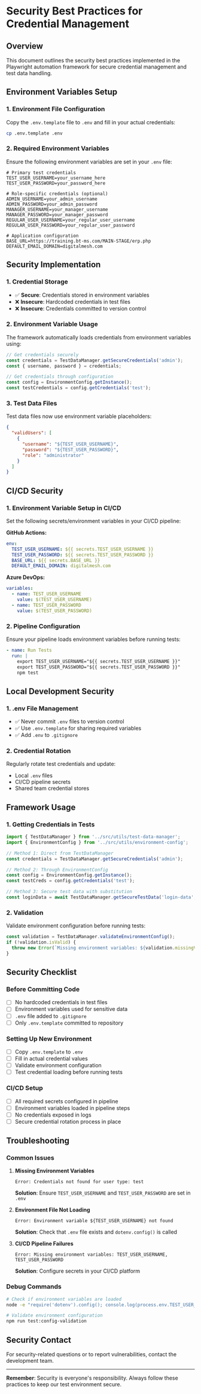 # Security Best Practices for Credential Management

## Overview
This document outlines the security best practices implemented in the Playwright automation framework for secure credential management and test data handling.

## Environment Variables Setup

### 1. Environment File Configuration
Copy the `.env.template` file to `.env` and fill in your actual credentials:

```bash
cp .env.template .env
```

### 2. Required Environment Variables
Ensure the following environment variables are set in your `.env` file:

```env
# Primary test credentials
TEST_USER_USERNAME=your_username_here
TEST_USER_PASSWORD=your_password_here

# Role-specific credentials (optional)
ADMIN_USERNAME=your_admin_username
ADMIN_PASSWORD=your_admin_password
MANAGER_USERNAME=your_manager_username
MANAGER_PASSWORD=your_manager_password
REGULAR_USER_USERNAME=your_regular_user_username
REGULAR_USER_PASSWORD=your_regular_user_password

# Application configuration
BASE_URL=https://training.bt-ms.com/MAIN-STAGE/erp.php
DEFAULT_EMAIL_DOMAIN=digitalmesh.com
```

## Security Implementation

### 1. Credential Storage
- ✅ **Secure**: Credentials stored in environment variables
- ❌ **Insecure**: Hardcoded credentials in test files
- ❌ **Insecure**: Credentials committed to version control

### 2. Environment Variable Usage
The framework automatically loads credentials from environment variables using:

```typescript
// Get credentials securely
const credentials = TestDataManager.getSecureCredentials('admin');
const { username, password } = credentials;

// Get credentials through configuration
const config = EnvironmentConfig.getInstance();
const testCredentials = config.getCredentials('test');
```

### 3. Test Data Files
Test data files now use environment variable placeholders:

```json
{
  "validUsers": [
    {
      "username": "${TEST_USER_USERNAME}",
      "password": "${TEST_USER_PASSWORD}",
      "role": "administrator"
    }
  ]
}
```

## CI/CD Security

### 1. Environment Variable Setup in CI/CD
Set the following secrets/environment variables in your CI/CD pipeline:

**GitHub Actions:**
```yaml
env:
  TEST_USER_USERNAME: ${{ secrets.TEST_USER_USERNAME }}
  TEST_USER_PASSWORD: ${{ secrets.TEST_USER_PASSWORD }}
  BASE_URL: ${{ secrets.BASE_URL }}
  DEFAULT_EMAIL_DOMAIN: digitalmesh.com
```

**Azure DevOps:**
```yaml
variables:
  - name: TEST_USER_USERNAME
    value: $(TEST_USER_USERNAME)
  - name: TEST_USER_PASSWORD
    value: $(TEST_USER_PASSWORD)
```

### 2. Pipeline Configuration
Ensure your pipeline loads environment variables before running tests:

```yaml
- name: Run Tests
  run: |
    export TEST_USER_USERNAME="${{ secrets.TEST_USER_USERNAME }}"
    export TEST_USER_PASSWORD="${{ secrets.TEST_USER_PASSWORD }}"
    npm test
```

## Local Development Security

### 1. .env File Management
- ✅ Never commit `.env` files to version control
- ✅ Use `.env.template` for sharing required variables
- ✅ Add `.env` to `.gitignore`

### 2. Credential Rotation
Regularly rotate test credentials and update:
- Local `.env` files
- CI/CD pipeline secrets
- Shared team credential stores

## Framework Usage

### 1. Getting Credentials in Tests
```typescript
import { TestDataManager } from '../src/utils/test-data-manager';
import { EnvironmentConfig } from '../src/utils/environment-config';

// Method 1: Direct from TestDataManager
const credentials = TestDataManager.getSecureCredentials('admin');

// Method 2: Through EnvironmentConfig
const config = EnvironmentConfig.getInstance();
const testCreds = config.getCredentials('test');

// Method 3: Secure test data with substitution
const loginData = await TestDataManager.getSecureTestData('login-data', 'validUsers');
```

### 2. Validation
Validate environment configuration before running tests:

```typescript
const validation = TestDataManager.validateEnvironmentConfig();
if (!validation.isValid) {
  throw new Error(`Missing environment variables: ${validation.missingVars.join(', ')}`);
}
```

## Security Checklist

### Before Committing Code
- [ ] No hardcoded credentials in test files
- [ ] Environment variables used for sensitive data
- [ ] `.env` file added to `.gitignore`
- [ ] Only `.env.template` committed to repository

### Setting Up New Environment
- [ ] Copy `.env.template` to `.env`
- [ ] Fill in actual credential values
- [ ] Validate environment configuration
- [ ] Test credential loading before running tests

### CI/CD Setup
- [ ] All required secrets configured in pipeline
- [ ] Environment variables loaded in pipeline steps
- [ ] No credentials exposed in logs
- [ ] Secure credential rotation process in place

## Troubleshooting

### Common Issues

1. **Missing Environment Variables**
   ```
   Error: Credentials not found for user type: test
   ```
   **Solution**: Ensure `TEST_USER_USERNAME` and `TEST_USER_PASSWORD` are set in `.env`

2. **Environment File Not Loading**
   ```
   Error: Environment variable ${TEST_USER_USERNAME} not found
   ```
   **Solution**: Check that `.env` file exists and `dotenv.config()` is called

3. **CI/CD Pipeline Failures**
   ```
   Error: Missing environment variables: TEST_USER_USERNAME, TEST_USER_PASSWORD
   ```
   **Solution**: Configure secrets in your CI/CD platform

### Debug Commands
```bash
# Check if environment variables are loaded
node -e "require('dotenv').config(); console.log(process.env.TEST_USER_USERNAME)"

# Validate environment configuration
npm run test:config-validation
```

## Security Contact
For security-related questions or to report vulnerabilities, contact the development team.

---

**Remember**: Security is everyone's responsibility. Always follow these practices to keep our test environment secure.
